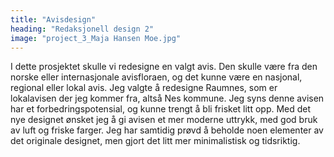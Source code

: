 ```yaml
---
title: "Avisdesign"
heading: "Redaksjonell design 2"
image: "project_3_Maja Hansen Moe.jpg"
---
```


I dette prosjektet skulle vi redesigne en valgt avis. Den skulle være fra den norske eller internasjonale avisfloraen, og det kunne være en nasjonal, regional eller lokal avis. Jeg valgte å redesigne Raumnes, som er lokalavisen der jeg kommer fra, altså Nes kommune. Jeg syns denne avisen har et forbedringspotensial, og kunne trengt å bli frisket litt opp. Med det nye designet ønsket jeg å gi avisen et mer moderne uttrykk, med god bruk av luft og friske farger. Jeg har samtidig prøvd å beholde noen elementer av det originale designet, men gjort det litt mer minimalistisk og tidsriktig.
